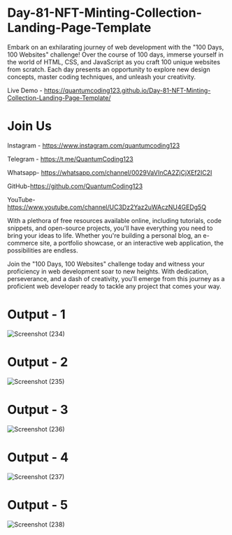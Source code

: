 # Day-81-NFT-Minting-Collection-Landing-Page-Template

Embark on an exhilarating journey of web development with the "100 Days, 100 Websites" challenge! Over the course of 100 days, immerse yourself in the world of HTML, CSS, and JavaScript as you craft 100 unique websites from scratch. Each day presents an opportunity to explore new design concepts, master coding techniques, and unleash your creativity.

Live Demo - https://quantumcoding123.github.io/Day-81-NFT-Minting-Collection-Landing-Page-Template/

# Join Us

Instagram - https://www.instagram.com/quantumcoding123

Telegram - https://t.me/QuantumCoding123

Whatsapp- https://whatsapp.com/channel/0029VaVInCA2ZjCjXEf2IC2I

GitHub-https://github.com/QuantumCoding123

YouTube-https://www.youtube.com/channel/UC3Dz2Yaz2uWAczNU4GEDg5Q

With a plethora of free resources available online, including tutorials, code snippets, and open-source projects, you'll have everything you need to bring your ideas to life. Whether you're building a personal blog, an e-commerce site, a portfolio showcase, or an interactive web application, the possibilities are endless.

Join the "100 Days, 100 Websites" challenge today and witness your proficiency in web development soar to new heights. With dedication, perseverance, and a dash of creativity, you'll emerge from this journey as a proficient web developer ready to tackle any project that comes your way.

# Output - 1
![Screenshot (234)](https://github.com/QuantumCoding123/Day-81-NFT-Minting-Collection-Landing-Page-Template/assets/166281221/c1710951-b2fa-40c6-84f5-431d7108c498)
 
# Output - 2

![Screenshot (235)](https://github.com/QuantumCoding123/Day-81-NFT-Minting-Collection-Landing-Page-Template/assets/166281221/2b91986f-39cd-4eca-9a00-38d6032eef37)

# Output - 3

![Screenshot (236)](https://github.com/QuantumCoding123/Day-81-NFT-Minting-Collection-Landing-Page-Template/assets/166281221/f52aed1d-5f21-443e-9f9c-040d1f7c2614)

# Output - 4
![Screenshot (237)](https://github.com/QuantumCoding123/Day-81-NFT-Minting-Collection-Landing-Page-Template/assets/166281221/21960af4-c1ed-4b5c-89a5-1a0e41f91d5c)

# Output - 5
![Screenshot (238)](https://github.com/QuantumCoding123/Day-81-NFT-Minting-Collection-Landing-Page-Template/assets/166281221/809fde73-6e28-4744-a10d-8f372589fef0)



